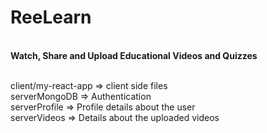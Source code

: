 # ReeLearn

<br>
<b>Watch, Share and Upload Educational Videos and Quizzes</b>
<br>
<br>

client/my-react-app => client side files  <br>
serverMongoDB => Authentication  <br>
serverProfile => Profile details about the user  <br>
serverVideos => Details about the uploaded videos  <br>
